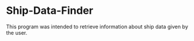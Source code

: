 # Ship-Data-Finder
This program was intended to retrieve information about ship data given by the user.
